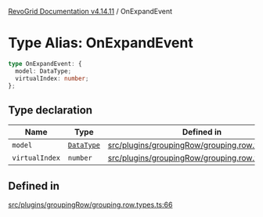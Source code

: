 [RevoGrid Documentation v4.14.11](README.md) / OnExpandEvent

# Type Alias: OnExpandEvent

```ts
type OnExpandEvent: {
  model: DataType;
  virtualIndex: number;
};
```

## Type declaration

| Name | Type | Defined in |
| ------ | ------ | ------ |
| `model` | [`DataType`](TypeAlias.DataType.md) | [src/plugins/groupingRow/grouping.row.types.ts:67](https://github.com/revolist/revogrid/blob/8390153a63782c6f2a806fb42e5983525eb9dc87/src/plugins/groupingRow/grouping.row.types.ts#L67) |
| `virtualIndex` | `number` | [src/plugins/groupingRow/grouping.row.types.ts:68](https://github.com/revolist/revogrid/blob/8390153a63782c6f2a806fb42e5983525eb9dc87/src/plugins/groupingRow/grouping.row.types.ts#L68) |

## Defined in

[src/plugins/groupingRow/grouping.row.types.ts:66](https://github.com/revolist/revogrid/blob/8390153a63782c6f2a806fb42e5983525eb9dc87/src/plugins/groupingRow/grouping.row.types.ts#L66)

